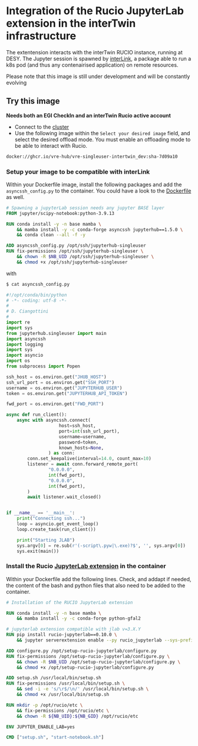 # Integration of the Rucio JupyterLab extension in the interTwin infrastructure

The extentension interacts with the interTwin RUCIO instance, running at DESY. The Jupyter session is spawned by [interLink](https://github.com/interTwin-eu/interLink), a package able to run a k8s pod (and thus any contenairised application) on remote resources.

Please note that this image is still under development and will be constantly evolving

## Try this image 

**Needs both an EGI CheckIn and an interTwin Rucio active account**

 - Connect to the [cluster](https://jhub.131.154.98.40.myip.cloud.infn.it/)
 - Use the following image within the `Select your desired image` field, and select the desired offload mode. You must enable an offloading mode to be able to interact with Rucio.
 ```bash
 docker://ghcr.io/vre-hub/vre-singleuser-intertwin_dev:sha-7d09a10
 ```

### Setup your image to be compatible with interLink

Within your Dockerfile image, install the following packages and add the `asyncssh_config.py` to the container. You could have a look to the [Dockerfile](./Dockerfile) as well.

```Dockerfile
# Spawning a jupyterLab session needs any jupyter BASE layer
FROM jupyter/scipy-notebook:python-3.9.13

RUN conda install -y -n base mamba \
    && mamba install -y -c conda-forge asyncssh jupyterhub==1.5.0 \
    && conda clean --all -f -y

ADD asyncssh_config.py /opt/ssh/jupyterhub-singleuser
RUN fix-permissions /opt/ssh/jupyterhub-singleuser \
    && chown -R $NB_UID /opt/ssh/jupyterhub-singleuser \
    && chmod +x /opt/ssh/jupyterhub-singleuser
```
with 
```python
$ cat asyncssh_config.py

#!/opt/conda/bin/python
# -*- coding: utf-8 -*-
#
# D. Ciangottini
#
import re
import sys
from jupyterhub.singleuser import main
import asyncssh
import logging
import sys
import asyncio
import os
from subprocess import Popen

ssh_host = os.environ.get("JHUB_HOST")
ssh_url_port = os.environ.get("SSH_PORT")
username = os.environ.get("JUPYTERHUB_USER")
token = os.environ.get("JUPYTERHUB_API_TOKEN")

fwd_port = os.environ.get("FWD_PORT")

async def run_client():
    async with asyncssh.connect(
                    host=ssh_host,
                    port=int(ssh_url_port),
                    username=username,
                    password=token,
                    known_hosts=None,
                ) as conn:
        conn.set_keepalive(interval=14.0, count_max=10)
        listener = await conn.forward_remote_port(
                "0.0.0.0",
                int(fwd_port),
                "0.0.0.0",
                int(fwd_port),
        )
        await listener.wait_closed()


if __name__ == '__main__':
    print("Connecting ssh...")
    loop = asyncio.get_event_loop()
    loop.create_task(run_client())

    print("Starting JLAB")
    sys.argv[0] = re.sub(r'(-script\.pyw|\.exe)?$', '', sys.argv[0])
    sys.exit(main())
```

### Install the Rucio [JupyterLab extension](https://github.com/rucio/jupyterlab-extension) in the container

Within your Dockerfile add the following lines. Check, and addapt if needed, the content of the bash and python files that also need to be added to the container.

```Dockerfile
# Installation of the RUCIO JupyterLab extension

RUN conda install -y -n base mamba \
    && mamba install -y -c conda-forge python-gfal2

# jupyterlab extension compatible with jlab v=3.X.Y
RUN pip install rucio-jupyterlab==0.10.0 \
    && jupyter serverextension enable --py rucio_jupyterlab --sys-prefix 

ADD configure.py /opt/setup-rucio-jupyterlab/configure.py
RUN fix-permissions /opt/setup-rucio-jupyterlab/configure.py \
    && chown -R $NB_UID /opt/setup-rucio-jupyterlab/configure.py \
    && chmod +x /opt/setup-rucio-jupyterlab/configure.py

ADD setup.sh /usr/local/bin/setup.sh
RUN fix-permissions /usr/local/bin/setup.sh \
    && sed -i -e 's/\r$/\n/' /usr/local/bin/setup.sh \
    && chmod +x /usr/local/bin/setup.sh

RUN mkdir -p /opt/rucio/etc \
    && fix-permissions /opt/rucio/etc \
    && chown -R ${NB_UID}:${NB_GID} /opt/rucio/etc 

ENV JUPYTER_ENABLE_LAB=yes

CMD ["setup.sh", "start-notebook.sh"]
```